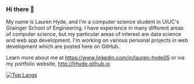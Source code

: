 ### Hi there 👋


My name is Lauren Hyde, and I'm a computer science student in UIUC's Grainger School of Engineering. I have experience in many different areas of computer science, but my particular areas of interest are data science and web app development. I'm working on various personal projects in web development which are posted here on GitHub.

Learn more about me at https://www.linkedin.com/in/lauren-hyde05 or via my portfolio website, http://lrhyde.github.io

[![Top Langs](https://github-readme-stats-git-masterrstaa-rickstaa.vercel.app/api/top-langs/?username=lrhyde)](https://github.com/anuraghazra/github-readme-stats)
